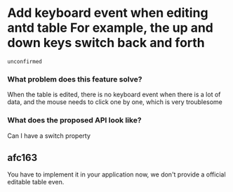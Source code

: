 # Add keyboard event when editing antd table For example, the up and down keys switch back and forth

`unconfirmed`

### What problem does this feature solve?

When the table is edited, there is no keyboard event when there is a lot of data, and the mouse needs to click one by one, which is very troublesome

### What does the proposed API look like?

Can I have a switch property

<!-- generated by ant-design-issue-helper. DO NOT REMOVE -->

## afc163

You have to implement it in your application now, we don't provide a official editable table even.
